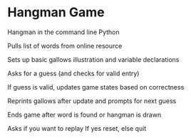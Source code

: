 # Hangman Game

Hangman in the command line
  Python

Pulls list of words from online resource

Sets up basic gallows illustration and variable declarations

Asks for a guess (and checks for valid entry)

If guess is valid, updates game states based on correctness

Reprints gallows after update and prompts for next guess

Ends game after word is found or hangman is drawn

Asks if you want to replay
  If yes reset, else quit
